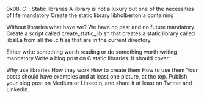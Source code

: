 0x08. C - Static libraries
A library is not a luxury but one of the necessities of life mandatory Create the static library libholberton.a containing

Without libraries what have we? We have no past and no future mandatory Create a script called create_static_lib.sh that creates a static library called liball.a from all the .c files that are in the current directory.

Either write something worth reading or do something worth writing mandatory Write a blog post on C static libraries. It should cover:

Why use libraries How they work How to create them How to use them Your posts should have examples and at least one picture, at the top. Publish your blog post on Medium or LinkedIn, and share it at least on Twitter and LinkedIn.
